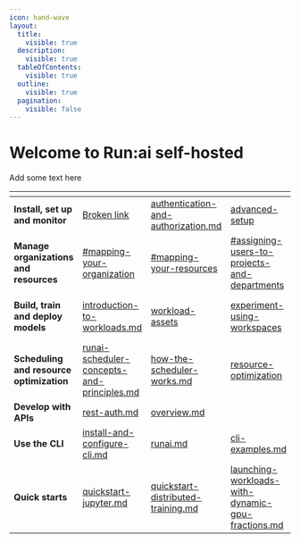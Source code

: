 ```yaml
---
icon: hand-wave
layout:
  title:
    visible: true
  description:
    visible: true
  tableOfContents:
    visible: true
  outline:
    visible: true
  pagination:
    visible: false
---
```


# Welcome to Run:ai self-hosted

Add some text here

<table data-view="cards"><thead><tr><th></th><th data-type="content-ref"></th><th data-type="content-ref"></th><th data-type="content-ref"></th><th data-type="content-ref"></th><th data-type="content-ref"></th><th data-hidden data-card-cover data-type="files"></th></tr></thead><tbody><tr><td><strong>Install, set up and monitor</strong></td><td><a href="broken-reference">Broken link</a></td><td><a href="../saas/authentication-and-authorization/authentication-and-authorization.md">authentication-and-authorization.md</a></td><td><a href="../saas/advanced-setup/">advanced-setup</a></td><td><a href="../saas/infrastructure-procedures/clusters.md">clusters.md</a></td><td><a href="../saas/infrastructure-procedures/monitoring-and-maintenance.md">monitoring-and-maintenance.md</a></td><td><a href=".gitbook/assets/Install_setup_monitor.svg">Install_setup_monitor.svg</a></td></tr><tr><td><strong>Manage organizations and resources</strong></td><td><a href="../saas/manage-ai-initiatives/adapting-ai-initiatives.md#mapping-your-organization">#mapping-your-organization</a></td><td><a href="../saas/manage-ai-initiatives/adapting-ai-initiatives.md#mapping-your-resources">#mapping-your-resources</a></td><td><a href="../saas/manage-ai-initiatives/adapting-ai-initiatives.md#assigning-users-to-projects-and-departments">#assigning-users-to-projects-and-departments</a></td><td><a href="../saas/policies/policies-and-rules.md">policies-and-rules.md</a></td><td><a href="../saas/review-your-performance/">review-your-performance</a></td><td><a href=".gitbook/assets/organizations_resources.svg">organizations_resources.svg</a></td></tr><tr><td><strong>Build, train and deploy models</strong></td><td><a href="../saas/workloads-in-runai/introduction-to-workloads.md">introduction-to-workloads.md</a></td><td><a href="../saas/workloads-in-runai/workload-assets/">workload-assets</a></td><td><a href="../saas/experiment-using-workspaces/">experiment-using-workspaces</a></td><td><a href="../saas/train-models-using-training/">train-models-using-training</a></td><td><a href="../saas/deploy-models-using-inference/">deploy-models-using-inference</a></td><td><a href=".gitbook/assets/build_train_deploy.svg">build_train_deploy.svg</a></td></tr><tr><td><strong>Scheduling and resource optimization</strong></td><td><a href="../saas/scheduling-and-resource-optimization/scheduling/runai-scheduler-concepts-and-principles.md">runai-scheduler-concepts-and-principles.md</a></td><td><a href="../saas/scheduling-and-resource-optimization/scheduling/how-the-scheduler-works.md">how-the-scheduler-works.md</a></td><td><a href="../saas/scheduling-and-resource-optimization/resource-optimization/">resource-optimization</a></td><td></td><td></td><td><a href=".gitbook/assets/Scheduling_resource_optimization.svg">Scheduling_resource_optimization.svg</a></td></tr><tr><td><strong>Develop with APIs</strong></td><td><a href="../saas/api-reference/rest-auth.md">rest-auth.md</a></td><td><a href="../saas/api-reference/admin-rest-api/overview.md">overview.md</a></td><td></td><td></td><td></td><td><a href=".gitbook/assets/Develop_with_APIs.svg">Develop_with_APIs.svg</a></td></tr><tr><td><strong>Use the CLI</strong></td><td><a href="../saas/cli-reference/new-cli/install-and-configure-cli.md">install-and-configure-cli.md</a></td><td><a href="../saas/cli-reference/new-cli/runai.md">runai.md</a></td><td><a href="cli-reference/new-cli/cli-examples.md">cli-examples.md</a></td><td></td><td></td><td><a href=".gitbook/assets/use_cli.svg">use_cli.svg</a></td></tr><tr><td><strong>Quick starts</strong></td><td><a href="../saas/experiment-using-workspaces/quick-starts/quickstart-jupyter.md">quickstart-jupyter.md</a></td><td><a href="../saas/train-models-using-training/distributed-training/quick-starts/quickstart-distributed-training.md">quickstart-distributed-training.md</a></td><td><a href="../saas/scheduling-and-resource-optimization/resource-optimization/quick-starts/launching-workloads-with-dynamic-gpu-fractions.md">launching-workloads-with-dynamic-gpu-fractions.md</a></td><td></td><td></td><td><a href=".gitbook/assets/quick_srats.svg">quick_srats.svg</a></td></tr></tbody></table>
